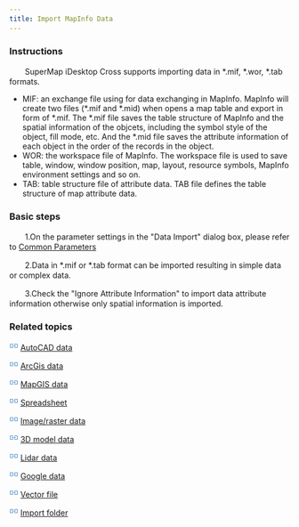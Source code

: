 ```yaml
---
title: Import MapInfo Data
---
```


### Instructions

　　SuperMap iDesktop Cross supports importing data in \*.mif, \*.wor, \*.tab formats.
  - MIF: an exchange file using for data exchanging in MapInfo. MapInfo will create two files (*.mif and *.mid) when opens a map table and export in form of *.mif. The *.mif file saves the table structure of MapInfo and the spatial information of the objcets, including the symbol style of the object, fill mode, etc. And the *.mid file saves the attribute information of each object in the order of the records in the object.
  - WOR: the workspace file of MapInfo. The workspace file is used to save table, window, window position, map, layout, resource symbols, MapInfo environment settings and so on.
  - TAB: table structure file of attribute data. TAB file defines the table structure of map attribute data.


### Basic steps

　　1.On the parameter settings in the "Data Import" dialog box, please refer to [Common Parameters](GeneraParameters.html)

　　2.Data in \*.mif or \*.tab format can be imported resulting in simple data or complex data.

　　3.Check the "Ignore Attribute Information" to import data attribute information otherwise only spatial information is imported.




### Related topics

![](img/smalltitle.png) [AutoCAD data](ImportAutoCAD.html)

![](img/smalltitle.png) [ArcGis data](ImportArcGIS.html)

![](img/smalltitle.png) [MapGIS data](ImportMapGIS.html)

![](img/smalltitle.png) [Spreadsheet](ImportTable.html)

![](img/smalltitle.png) [Image/raster data](ImportIMG.html)

![](img/smalltitle.png) [3D model data](ImportModel.html)

![](img/smalltitle.png) [Lidar data](ImportLidar.html)

![](img/smalltitle.png) [Google data](ImportKML.html)

![](img/smalltitle.png) [Vector file](ImportVectorFiles.html)

![](img/smalltitle.png) [Import folder](ImportFolder.html)




